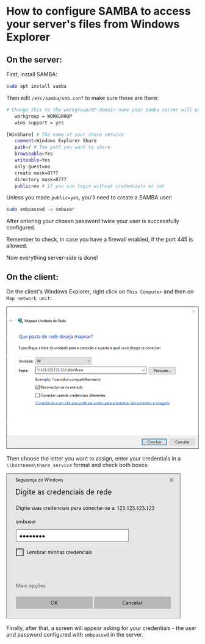 # How to configure SAMBA to access your server's files from Windows Explorer

## On the server:

First, install SAMBA:

```bash
sudo apt install samba
```

Then edit `/etc/samba/smb.conf` to make sure those are there:

```bash
# Change this to the workgroup/NT-domain name your Samba server will part of
   workgroup = WORKGROUP
   wins support = yes
```

```bash
[WinShare] # The name of your share service
   comment=Windows Explorer Share
   path=/ # The path you want to share
   browseable=Yes
   writeable=Yes
   only guest=no
   create mask=0777
   directory mask=0777
   public=no # If you can login without credentials or not
```

Unless you made `public=yes`,  you'll need to create a SAMBA user:

```bash
sudo smbpasswd -a smbuser
```

After entering your chosen password twice your user is successfully configured.

Remember to check, in case you have a firewall enabled, if the port 445 is allowed.

Now everything server-side is done!



## On the client:

On the client's Windows Explorer, right click on `This Computer` and then on `Map network unit`:

![](./assets/Samba001.png)

Then choose the letter you want to assign, enter your credentials in a `\\hostname\share_service` format and check both boxes:

![](./assets/Samba002.png)

Finally, after that, a screen will appear asking for your credentials - the user and password configured with `smbpasswd` in the server.